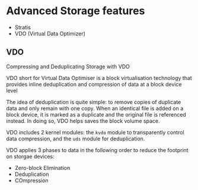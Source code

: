 # Advanced Storage features

- Stratis
- VDO (Virtual Data Optimizer)

## VDO

Compressing and Deduplicating Storage with VDO

VDO short for Virtual Data Optimiser is a block virtualisation technology that provides inline deduplication and compression of data at a block device level

The idea of deduplication is quite simple: to remove copies of duplicate data and only remain with one copy. When an identical file is added on a block device, it is marked as a duplicate and the original file is referenced instead. In doing so, VDO helps saves the block volume space.

VDO includes 2 kernel modules: the `kvdo` module to transparently control data compression, and the `uds` module for deduplication.

VDO applies 3 phases to data in the following order to reduce the footprint on storgae devices:

- Zero-block Elimination
- Deduplication
- COmpression

